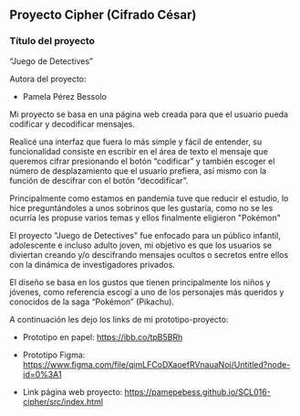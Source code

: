 ## Proyecto Cipher (Cifrado César)

### Título del proyecto
“Juego de Detectives”

Autora del proyecto:
* Pamela Pérez Bessolo



Mi proyecto se basa en una página web creada para que el usuario pueda codificar y decodificar mensajes.

Realicé una interfaz que fuera lo más simple y fácil de entender, su funcionalidad consiste en escribir en el área de texto el mensaje que queremos cifrar presionando el botón “codificar” y también escoger el número de desplazamiento que el usuario prefiera, así mismo con la función de descifrar con el botón “decodificar”.

Principalmente como estamos en pandemia tuve que reducir el estudio, lo hice preguntándoles a unos sobrinos que les gustaría, como no se les ocurría les propuse varios temas y ellos finalmente eligieron "Pokémon"

El proyecto "Juego de Detectives" fue enfocado para un público infantil, adolescente e incluso adulto joven, mi objetivo es que los usuarios se diviertan creando y/o descifrando mensajes ocultos o secretos entre ellos con la dinámica de investigadores privados.

El diseño se basa en los gustos que tienen principalmente los niños y jóvenes, como referencia escogí a uno de los personajes más queridos y conocidos de la saga “Pokémon” (Pikachu).

A continuación les dejo los links de mi prototipo-proyecto:

* Prototipo en papel:
https://ibb.co/tpB5BRh

* Prototipo Figma:
https://www.figma.com/file/qimLFCoDXaoefRVnauaNoj/Untitled?node-id=0%3A1

* Link página web proyecto:
https://pamepebess.github.io/SCL016-cipher/src/index.html
